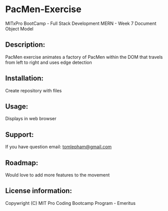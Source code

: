 # PacMen-Exercise
MITxPro BootCamp - Full Stack Development MERN - Week 7 Document Object Model 

## Description: 
PacMen exercise animates a factory of PacMen within the DOM that travels from left to right and uses edge detection

## Installation: 
Create repository with files

## Usage: 
Displays in web browser

## Support: 
If you have question email: tomlepham@gmail.com

## Roadmap: 
Would love to add more features to the movement

## License information:
Copywright (C) MIT Pro Coding Bootcamp Program - Emeritus
